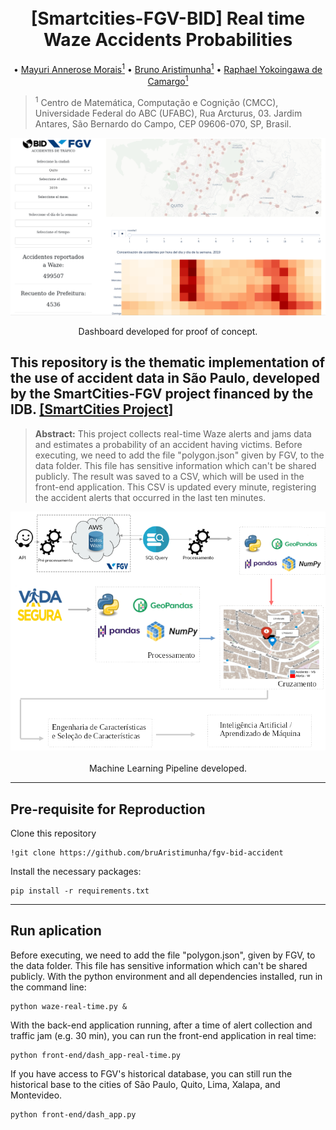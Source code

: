 <h1 align="center">
  <br> [Smartcities-FGV-BID] Real time Waze Accidents Probabilities
  <br>
</h1>
<p align="center">
   • <a href="">Mayuri Annerose Morais<sup>1</sup></a> 
   • <a href="https://www.linkedin.com/in/bruaristimunha/">Bruno Aristimunha<sup>1</sup></a> 
   • <a href="https://rycamargo.wixsite.com/home">Raphael Yokoingawa de  Camargo<sup>1</sup></a> 
</p>

> <sup>1</sup> Centro de Matemática, Computação e Cognição (CMCC), Universidade Federal do ABC (UFABC), Rua Arcturus, 03. Jardim Antares, São Bernardo do Campo, CEP 09606-070, SP, Brasil.

<p align="center">
<img src="https://raw.githubusercontent.com/bruAristimunha/fgv-bid-accident/master/figures/dash_01.png"> 
</p>

<p align="center">
 Dashboard developed for proof of concept.
</p>



## This repository is the thematic implementation of the use of accident data in São Paulo, developed by the SmartCities-FGV project financed by the IDB. [[SmartCities Project]](https://smartcities-bigdata.fgv.br)


> **Abstract:** This project collects real-time Waze alerts and jams data and estimates a probability of an accident having victims. Before executing, we need to add the file "polygon.json" given by FGV, to the data folder. This file has sensitive information which can't be shared publicly. The result was saved to a CSV, which will be used in the front-end application. This CSV is updated every minute, registering the accident alerts that occurred in the last ten minutes.

<p align="center">
<img src="https://raw.githubusercontent.com/bruAristimunha/fgv-bid-accident/master/figures/diagrama_relatorio.png"><br></br>Machine Learning Pipeline developed.</p>

--------------------

## Pre-requisite for Reproduction

Clone this repository

```shell
!git clone https://github.com/bruAristimunha/fgv-bid-accident
```

Install the necessary packages:

```shell
pip install -r requirements.txt
```

----

## Run aplication

Before executing, we need to add the file "polygon.json", given by FGV, to the data folder. This file has sensitive information which can't be shared publicly. With the python environment and all dependencies installed, run in the command line:

```
python waze-real-time.py &
```

With the back-end application running, after a time of alert collection and traffic jam (e.g. 30 min), you can run the front-end application in real time:

```
python front-end/dash_app-real-time.py  
```

If you have access to FGV's historical database, you can still run the historical base to the cities of São Paulo, Quito, Lima, Xalapa, and Montevideo. 

```
python front-end/dash_app.py 
```



